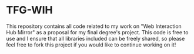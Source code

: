 # TFG-WIH

This repository contains all code related to my work on "Web Interaction Hub Mirror" as a proposal for my final degree's project. This code is free to use and I ensure that all libraries included can be freely shared, so please feel free to fork this project if you would like to continue working on it!

